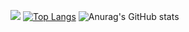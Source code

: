 ![](https://media4.giphy.com/media/11ZSwQNWba4YF2/giphy.gif?cid=ecf05e474ysj1qqyzejjok7ax57s51omovn3ik26b35g0tm9&rid=giphy.gif&ct=g) [![Top Langs](https://github-readme-stats.vercel.app/api/top-langs/?username=swiftmg0d&layout=demo&theme=radical)](https://github.com/anuraghazra/github-readme-stats) ![Anurag's GitHub stats](https://github-readme-stats.vercel.app/api?username=swiftmg0d&show_icons=true&theme=radical)


